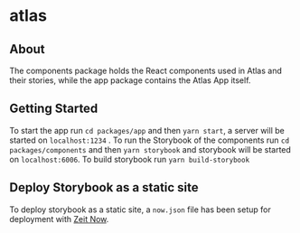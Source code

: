 # atlas

## About

The components package holds the React components used in Atlas and their stories, while the app package contains the Atlas App itself.

## Getting Started

To start the app run `cd packages/app` and then `yarn start`, a server will be started on `localhost:1234` . To run the Storybook of the components run `cd packages/components` and then `yarn storybook` and storybook will be started on `localhost:6006`. To build storybook run `yarn build-storybook`

## Deploy Storybook as a static site

To deploy storybook as a static site, a `now.json` file has been setup for deployment with [Zeit Now](https://now.sh).
